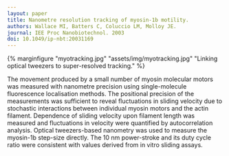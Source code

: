 ```yaml
---
layout: paper
title: Nanometre resolution tracking of myosin-1b motility.
authors: Wallace MI, Batters C, Coluccio LM, Molloy JE.
journal: IEE Proc Nanobiotechnol. 2003
doi: 10.1049/ip-nbt:20031169
---
```

{% marginfigure "myotracking.jpg" "assets/img/myotracking.jpg" "Linking optical tweezers to super-resolved tracking." %}

The movement produced by a small number of myosin molecular motors was measured with nanometre precision using single-molecule fluorescence localisation methods. The positional precision of the measurements was sufficient to reveal fluctuations in sliding velocity due to stochastic interactions between individual myosin motors and the actin filament. Dependence of sliding velocity upon filament length was measured and fluctuations in velocity were quantified by autocorrelation analysis. Optical tweezers-based nanometry was used to measure the myosin-1b step-size directly. The 10 nm power-stroke and its duty cycle ratio were consistent with values derived from in vitro sliding assays.
